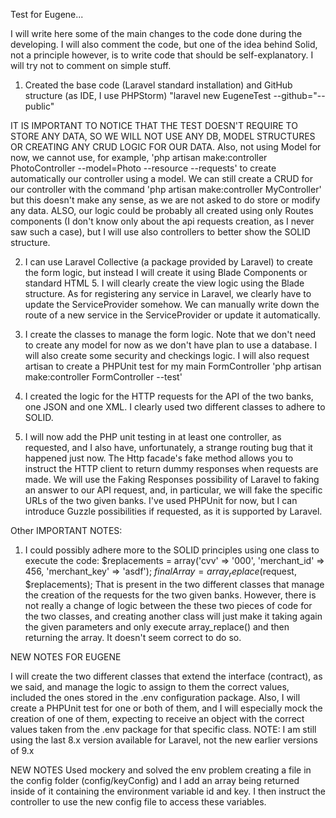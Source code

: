 Test for Eugene...

I will write here some of the main changes to the code done during the developing.
I will also comment the code, but one of the idea behind Solid, not a principle however, is to write code that
should be self-explanatory. I will try not to comment on simple stuff.

1) Created the base code (Laravel standard installation) and GitHub structure (as IDE, I use PHPStorm)
"laravel new EugeneTest --github="--public"

IT IS IMPORTANT TO NOTICE THAT THE TEST DOESN'T REQUIRE TO STORE ANY DATA, SO WE WILL NOT USE ANY DB, MODEL STRUCTURES
OR CREATING ANY CRUD LOGIC FOR OUR DATA.
Also, not using Model for now, we cannot use, for example, 'php artisan make:controller PhotoController --model=Photo --resource --requests'
to create automatically our controller using a model. We can still create a CRUD for our controller with the command
'php artisan make:controller MyController' but this doesn't make any sense, as we are not asked to do store or modify any
data.
ALSO, our logic could be probably all created using only Routes components (I don't know only about the api requests creation, as I never saw such a case),
but I will use also controllers to better show the SOLID structure.

2) I can use Laravel Collective (a package provided by Laravel) to create the form logic, but instead I will create it
using Blade Components or standard HTML 5.
I will clearly create the view logic using the Blade structure.
As for registering any service in Laravel, we clearly have to update the ServiceProvider somehow.
We can manually write down the route of a new service in the ServiceProvider or update it automatically.


3) I create the classes to manage the form logic. Note that we don't need to create any model for now as we don't 
have plan to use a database. I will also create some security and checkings logic. I will also request artisan to create
a PHPUnit test for my main FormController
'php artisan make:controller FormController --test'

4) I created the logic for the HTTP requests for the API of the two banks, one JSON and one XML. I clearly used two different
classes to adhere to SOLID.

5) I will now add the PHP unit testing in at least one controller, as requested, and I also have, unfortunately, a strange 
routing bug that it happened just now.
The Http facade's fake method allows you to instruct the HTTP client to return dummy responses when requests are made. 
We will use the Faking Responses possibility of Laravel to faking an answer to our API request, and, in particular,
we will fake the specific URLs of the two given banks.
I've used PHPUnit for now, but I can introduce Guzzle possibilities if requested, as it is supported by Laravel.

Other IMPORTANT NOTES:
1) I could possibly adhere more to the SOLID principles using one class to execute the code:
   $replacements = array('cvv' => '000', 'merchant_id' => 456, 'merchant_key' => 'asdf');
   $finalArray = array_replace($request, $replacements);
That is present in the two different classes that manage the creation of the requests for the two given banks.
However, there is not really a change of logic between the these two pieces of code for the two classes, and creating
another class will just make it taking again the given parameters and only execute array_replace() and then returning
the array. It doesn't seem correct to do so.

NEW NOTES FOR EUGENE

I will create the two different classes that extend the interface (contract), as we said, and manage the logic to assign
to them the correct values, included the ones stored in the .env configuration package. Also, I will create a PHPUnit test
for one or both of them, and I will especially mock the creation of one of them, expecting to receive an object with the
correct values taken from the .env package for that specific class.
NOTE: I am still using the last 8.x version available for Laravel, not the new earlier versions of 9.x

NEW NOTES
Used mockery and solved the env problem creating a file in the config folder (config/keyConfig) and I add an array being
returned inside of it containing the environment variable id and key. I then instruct the controller to use the new config
file to access these variables.
